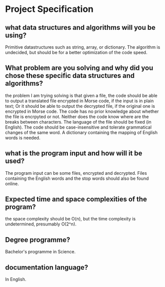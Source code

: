 # Project Specification
## what data structures and algorithms will you be using?
Primitive datastructures such as string, array, or dictionary. The algorithm is undecided, but should be for a better optimization of the code speed.
## What problem are you solving and why did you chose these specific data structures and algorithms?
the problem I am trying solving is that given a file, the code should be able to output a translated file encrypted in Morse code, if the input is in plain text; Or it should be able to output the decrypted file, if the original one is encrypted in Morse code. The code has no prior knowledge about whether the file is encrpyted or not. Neither does the code know where are the breaks between characters. The language of the file should be fixed (in English). The code should be case-insensitive and tolerate grammatical changes of the same word. A dictionary containing the mapping of English words is needed. 
## what is the program input and how will it be used?
The program input can be some files, encrypted and decrypted. Files containing the English words and the stop words should also be found online.
## Expected time and space complexities of the program?
the space complexity should be O(n), but the time complexity is undetermined, presumably O(2^n).
## Degree programme?
Bachelor's programme in Science.
## documentation language?
In English.

